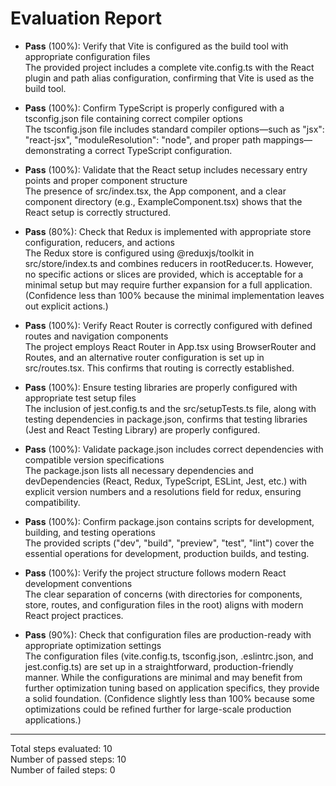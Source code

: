 # Evaluation Report

- **Pass** (100%): Verify that Vite is configured as the build tool with appropriate configuration files  
  The provided project includes a complete vite.config.ts with the React plugin and path alias configuration, confirming that Vite is used as the build tool.

- **Pass** (100%): Confirm TypeScript is properly configured with a tsconfig.json file containing correct compiler options  
  The tsconfig.json file includes standard compiler options—such as "jsx": "react-jsx", "moduleResolution": "node", and proper path mappings—demonstrating a correct TypeScript configuration.

- **Pass** (100%): Validate that the React setup includes necessary entry points and proper component structure  
  The presence of src/index.tsx, the App component, and a clear component directory (e.g., ExampleComponent.tsx) shows that the React setup is correctly structured.

- **Pass** (80%): Check that Redux is implemented with appropriate store configuration, reducers, and actions  
  The Redux store is configured using @reduxjs/toolkit in src/store/index.ts and combines reducers in rootReducer.ts. However, no specific actions or slices are provided, which is acceptable for a minimal setup but may require further expansion for a full application. (Confidence less than 100% because the minimal implementation leaves out explicit actions.)

- **Pass** (100%): Verify React Router is correctly configured with defined routes and navigation components  
  The project employs React Router in App.tsx using BrowserRouter and Routes, and an alternative router configuration is set up in src/routes.tsx. This confirms that routing is correctly established.

- **Pass** (100%): Ensure testing libraries are properly configured with appropriate test setup files  
  The inclusion of jest.config.ts and the src/setupTests.ts file, along with testing dependencies in package.json, confirms that testing libraries (Jest and React Testing Library) are properly configured.

- **Pass** (100%): Validate package.json includes correct dependencies with compatible version specifications  
  The package.json lists all necessary dependencies and devDependencies (React, Redux, TypeScript, ESLint, Jest, etc.) with explicit version numbers and a resolutions field for redux, ensuring compatibility.

- **Pass** (100%): Confirm package.json contains scripts for development, building, and testing operations  
  The provided scripts ("dev", "build", "preview", "test", "lint") cover the essential operations for development, production builds, and testing.

- **Pass** (100%): Verify the project structure follows modern React development conventions  
  The clear separation of concerns (with directories for components, store, routes, and configuration files in the root) aligns with modern React project practices.

- **Pass** (90%): Check that configuration files are production-ready with appropriate optimization settings  
  The configuration files (vite.config.ts, tsconfig.json, .eslintrc.json, and jest.config.ts) are set up in a straightforward, production-friendly manner. While the configurations are minimal and may benefit from further optimization tuning based on application specifics, they provide a solid foundation. (Confidence slightly less than 100% because some optimizations could be refined further for large-scale production applications.)

---

Total steps evaluated: 10  
Number of passed steps: 10  
Number of failed steps: 0